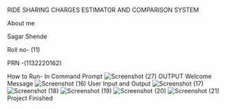RIDE SHARING CHARGES ESTIMATOR AND COMPARISON SYSTEM


About me


Sagar Shende


Roll no- (11)


PRN -(1132220162)


How to Run- In Command Prompt
![Screenshot (27)](https://user-images.githubusercontent.com/114716929/203531938-7f403ac9-97f9-4d27-891e-0479f608222a.png)
OUTPUT
Welcome Message
![Screenshot (16)](https://user-images.githubusercontent.com/114716929/203532047-f215834d-e437-45c5-8c81-bf6fb2e6f563.png)
User Input and Output
![Screenshot (17)](https://user-images.githubusercontent.com/114716929/203532156-9f8a4874-4b4e-46d4-8ace-f35d7c30659a.png)
![Screenshot (18)](https://user-images.githubusercontent.com/114716929/203532202-bd5eb95e-99a1-4ad7-9fd8-d4e7215e88bb.png)
![Screenshot (19)](https://user-images.githubusercontent.com/114716929/203532234-5b3efecf-594f-403a-bc6e-793d8c7a4b1b.png)
![Screenshot (20)](https://user-images.githubusercontent.com/114716929/203532257-8e290ef8-4ae3-4db1-b43b-9876fec58082.png)
![Screenshot (21)](https://user-images.githubusercontent.com/114716929/203532284-780da5a1-9b21-4b3c-9bb5-58182abd5f0d.png)
Project Finished
